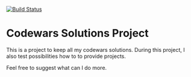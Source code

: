 [![Build Status](https://dev.azure.com/matpsu/mpsujek/_apis/build/status/mpsujek.codewarssolutions?branchName=master)](https://dev.azure.com/matpsu/mpsujek/_build/latest?definitionId=1&branchName=master)

# Codewars Solutions Project

This is a project to keep all my codewars solutions.
During this project, I also test possibilities how to to provide projects.


Feel free to suggest what can I do more.
